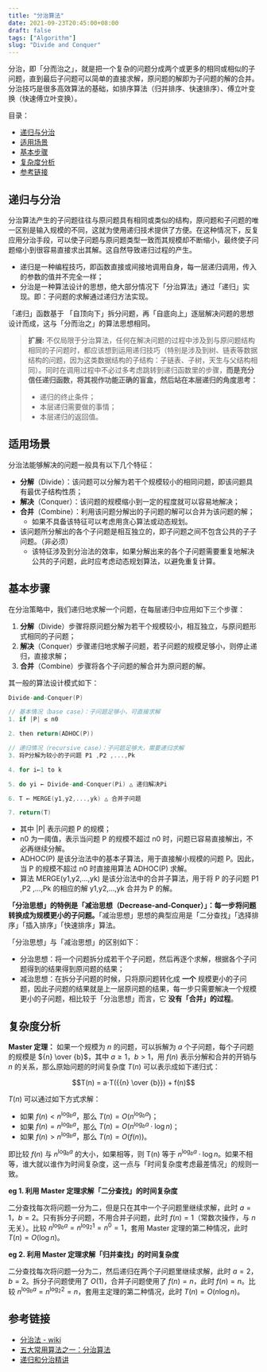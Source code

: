 ```yaml
---
title: "分治算法"
date: 2021-09-23T20:45:00+08:00
draft: false
tags: ["Algorithm"]
slug: "Divide and Conquer"
---
```


分治，即「分而治之」，就是把一个复杂的问题分成两个或更多的相同或相似的子问题，直到最后子问题可以简单的直接求解，原问题的解即为子问题的解的合并。分治技巧是很多高效算法的基础，如排序算法（归并排序、快速排序）、傅立叶变换（快速傅立叶变换）。

目录：

- [递归与分治](#递归与分治)
- [适用场景](#适用场景)
- [基本步骤](#基本步骤)
- [复杂度分析](#复杂度分析)
- [参考链接](#参考链接)

## 递归与分治

分治算法产生的子问题往往与原问题具有相同或类似的结构，原问题和子问题的唯一区别是输入规模的不同，这就为使用递归技术提供了方便。在这种情况下，反复应用分治手段，可以使子问题与原问题类型一致而其规模却不断缩小，最终使子问题缩小到很容易直接求出其解。这自然导致递归过程的产生。

* 递归是一种编程技巧，即函数直接或间接地调用自身，每一层递归调用，传入的参数的值并不完全一样；
* 分治是一种算法设计的思想，绝大部分情况下「分治算法」通过「递归」实现。即：子问题的求解通过递归方法实现。

「递归」函数基于 「自顶向下」拆分问题，再「自底向上」逐层解决问题的思想设计而成，这与「分而治之」的算法思想相同。

> **扩展:** 不仅局限于分治算法，任何在解决问题的过程中涉及到与原问题结构相同的子问题时，都应该想到运用递归技巧（特别是涉及到树、链表等数据结构的问题，因为这类数据结构的子结构：子链表、子树，天生与父结构相同）。同时在调用过程中不必过多考虑跳转到递归函数里的步骤，**而是充分信任递归函数，将其视作功能正确的盲盒，然后站在本层递归的角度思考：**
>
> * 递归的终止条件；
> * 本层递归需要做的事情；
> * 本层递归的返回值。

## 适用场景

分治法能够解决的问题一般具有以下几个特征：

* **分解**（Divide）：该问题可以分解为若干个规模较小的相同问题，即该问题具有最优子结构性质；
* **解决**（Conquer）：该问题的规模缩小到一定的程度就可以容易地解决；
* **合并**（Combine）：利用该问题分解出的子问题的解可以合并为该问题的解；
  * 如果不具备该特征可以考虑用贪心算法或动态规划。
* 该问题所分解出的各个子问题是相互独立的，即子问题之间不包含公共的子子问题。（非必须）
  * 该特征涉及到分治法的效率，如果分解出来的各个子问题需要重复地解决公共的子问题，此时应考虑动态规划算法，以避免重复计算。

## 基本步骤

在分治策略中，我们递归地求解一个问题，在每层递归中应用如下三个步骤：

1. **分解**（Divide）步骤将原问题分解为若干个规模较小，相互独立，与原问题形式相同的子问题；
2. **解决**（Conquer）步骤递归地求解子问题，若子问题的规模足够小，则停止递归，直接求解；
3. **合并**（Combine）步骤将各个子问题的解合并为原问题的解。

其一般的算法设计模式如下：

```C++
Divide-and-Conquer(P)

// 基本情况（base case）：子问题足够小，可直接求解
1. if |P| ≤ n0

2. then return(ADHOC(P))

// 递归情况（recursive case）：子问题足够大，需要递归求解
3. 将P分解为较小的子问题 P1 ,P2 ,...,Pk

4. for i←1 to k

5. do yi ← Divide-and-Conquer(Pi) △ 递归解决Pi

6. T ← MERGE(y1,y2,...,yk) △ 合并子问题

7. return(T)
```

* 其中 |P| 表示问题 P 的规模；
* n0 为一阈值，表示当问题 P 的规模不超过 n0 时，问题已容易直接解出，不必再继续分解。
* ADHOC(P) 是该分治法中的基本子算法，用于直接解小规模的问题 P。因此，当 P 的规模不超过 n0 时直接用算法 ADHOC(P) 求解。
* 算法 MERGE(y1,y2,...,yk) 是该分治法中的合并子算法，用于将 P 的子问题 P1 ,P2 ,...,Pk 的相应的解 y1,y2,...,yk 合并为 P 的解。

**「分治思想」的特例是「减治思想（Decrease-and-Conquer）」：每一步将问题转换成为规模更小的子问题。**「减治思想」思想的典型应用是「二分查找」「选择排序」「插入排序」「快速排序」算法。

「分治思想」与「减治思想」的区别如下：

* 分治思想：将一个问题拆分成若干个子问题，然后再逐个求解，根据各个子问题得到的结果得到原问题的结果；
* 减治思想：在拆分子问题的时候，只将原问题转化成 **一个** 规模更小的子问题，因此子问题的结果就是上一层原问题的结果，每一步只需要解决一个规模更小的子问题，相比较于「分治思想」而言，它 **没有「合并」的过程**。

## 复杂度分析

**Master 定理：** 如果一个规模为 $n$ 的问题，可以拆解为 $a$ 个子问题，每个子问题的规模是 ${n} \over {b}$，其中 $a \geq 1$，$b>1$，用 $f(n)$ 表示分解和合并的开销与 $n$ 的关系，那么原始问题的时间复杂度 $T(n)$ 可以表示成如下递归式：

$$T(n) = a⋅T({{n} \over {b}}) + f(n)$$

$T(n)$ 可以通过如下方式求解：

* 如果 $f(n) < n ^ {\log_b a}$，那么 $T(n) = O(n ^ {\log_b a})$；
* 如果 $f(n) = n ^ {\log_b a}$，那么 $T(n) = O(n ^ {\log_b a}⋅\log n)$；
* 如果 $f(n) > n ^ {\log_b a}$，那么 $T(n) = O(f(n))$。

即比较 $f(n)$ 与 $n ^ {\log_b a}$ 的大小，如果相等，则 T(n) 等于 $n ^ {\log_b a}⋅\log n$。如果不相等，谁大就以谁作为时间复杂度，这一点与「时间复杂度考虑最差情况」的规则一致。

**eg 1. 利用 Master 定理求解「二分查找」的时间复杂度**

二分查找每次将问题一分为二，但是只在其中一个子问题里继续求解，此时 $a = 1$，$b = 2$。只有拆分子问题，不用合并子问题，此时 $f(n) = 1$（常数次操作，与 $n$ 无关）。比较 $n^{\log_{b}a} = n^{\log_{2}1} = n^{0} = 1$，套用 Master 定理的第二种情况，此时 $T(n) = O(\log n)$。

**eg 2. 利用 Master 定理求解「归并查找」的时间复杂度**

二分查找每次将问题一分为二，然后递归在两个子问题里继续求解，此时 $a = 2$，$b = 2$。拆分子问题使用了 $O(1)$，合并子问题使用了 $f(n) = n$，此时 $f(n) = n$。比较 $n^{\log_{b}a} = n^{\log_{2}2} = n$，套用主定理的第二种情况，此时 $T(n) = O(n \log n)$。

## 参考链接

* [分治法 - wiki](https://zh.wikipedia.org/wiki/%E5%88%86%E6%B2%BB%E6%B3%95)
* [五大常用算法之一：分治算法](https://www.cnblogs.com/steven_oyj/archive/2010/05/22/1741370.html)
* [递归和分治精讲](https://leetcode-cn.com/leetbook/read/recursion-and-divide-and-conquer/rvhne3/)
